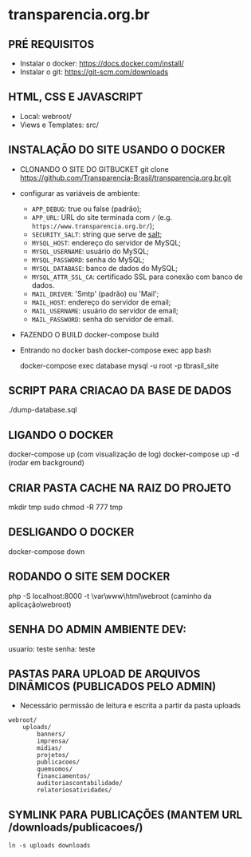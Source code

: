 # transparencia.org.br

## PRÉ REQUISITOS

-   Instalar o docker: https://docs.docker.com/install/
-   Instalar o git: https://git-scm.com/downloads


## HTML, CSS E JAVASCRIPT

-   Local: webroot/
-   Views e Templates: src/


## INSTALAÇÃO DO SITE USANDO O DOCKER

-   CLONANDO O SITE DO GITBUCKET
    git clone https://github.com/Transparencia-Brasil/transparencia.org.br.git

-   configurar as variáveis de ambiente:

    * `APP_DEBUG`: true ou false (padrão);
    * `APP_URL`: URL do site terminada com `/` (e.g. `https://www.transparencia.org.br/`);
    * `SECURITY_SALT`: string que serve de [salt](https://en.wikipedia.org/wiki/Salt_(cryptography));
    * `MYSQL_HOST`: endereço do servidor de MySQL;
    * `MYSQL_USERNAME`: usuário do MySQL;
    * `MYSQL_PASSWORD`: senha do MySQL;
    * `MYSQL_DATABASE`: banco de dados do MySQL;
    * `MYSQL_ATTR_SSL_CA`: certificado SSL para conexão com banco de dados.
    * `MAIL_DRIVER`: 'Smtp' (padrão) ou 'Mail';
    * `MAIL_HOST`: endereço do servidor de email;
    * `MAIL_USERNAME`: usuário do servidor de email;
    * `MAIL_PASSWORD`: senha do servidor de email.

-   FAZENDO O BUILD
    docker-compose build

-   Entrando no docker bash
    docker-compose exec app bash

    docker-compose exec database mysql -u root -p tbrasil_site


## SCRIPT PARA CRIACAO DA BASE DE DADOS

./dump-database.sql


## LIGANDO O DOCKER

docker-compose up (com visualização de log)
docker-compose up -d (rodar em background)


## CRIAR PASTA CACHE NA RAIZ DO PROJETO

mkdir tmp
sudo chmod -R 777 tmp


## DESLIGANDO O DOCKER

docker-compose down


## RODANDO O SITE SEM DOCKER

php -S localhost:8000 -t \var\www\html\webroot (caminho da aplicação\webroot)


## SENHA DO ADMIN AMBIENTE DEV:
usuario: teste
senha: teste

## PASTAS PARA UPLOAD DE ARQUIVOS DINÂMICOS (PUBLICADOS PELO ADMIN) 
* Necessário permissão de leitura e escrita a partir da pasta uploads
  
```
webroot/
    uploads/
        banners/
        imprensa/
        midias/
        projetos/
        publicacoes/
        quemsomos/
        financiamentos/
        auditoriascontabilidade/
        relatoriosatividades/
```

## SYMLINK PARA PUBLICAÇÕES (MANTEM URL /downloads/publicacoes/)
```
ln -s uploads downloads
```